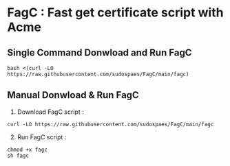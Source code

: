 # FagC : Fast get certificate script with Acme

## Single Command Donwload and Run FagC
```
bash <(curl -LO https://raw.githubusercontent.com/sudospaes/FagC/main/fagc)
```

## Manual Donwload & Run FagC

1. Download FagC script :
```
curl -LO https://raw.githubusercontent.com/sudospaes/FagC/main/fagc
```

2. Run FagC script :
```
chmod +x fagc
sh fagc
```
